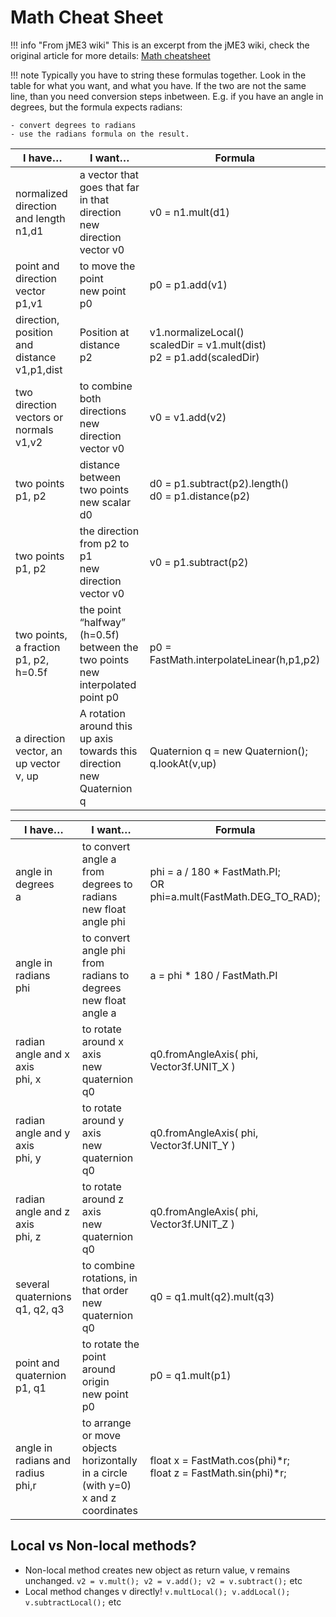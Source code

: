 # Math Cheat Sheet

!!! info "From jME3 wiki"
    This is an excerpt from the jME3 wiki, check the original article for more details: [Math cheatsheet](https://wiki.jmonkeyengine.org/docs/3.4/tutorials/concepts/math_cheet_sheet.html)

!!! note
    Typically you have to string these formulas together. Look in the table for what you want, and what you have. 
    If the two are not the same line, than you need conversion steps inbetween. 
    E.g. if you have an angle in degrees, but the formula expects radians: 

    - convert degrees to radians
    - use the radians formula on the result.




| I have… | I want… | Formula |
| --- | --- | --- |
| normalized direction and length<br> n1,d1 | a vector that goes that far in that direction<br> new direction vector v0 | v0 = n1.mult(d1) |
| point and direction vector<br> p1,v1 | to move the point<br> new point p0 | p0 = p1.add(v1) |
| direction, position and distance<br> v1,p1,dist | Position at distance<br> p2 | v1.normalizeLocal()<br> scaledDir = v1.mult(dist)<br> p2 = p1.add(scaledDir) |
| two direction vectors or normals<br> v1,v2 | to combine both directions<br> new direction vector v0 | v0 = v1.add(v2) |
| two points<br> p1, p2 | distance between two points<br> new scalar d0 | d0 = p1.subtract(p2).length()<br> d0 = p1.distance(p2) |
| two points<br> p1, p2 | the direction from p2 to p1<br> new direction vector v0 | v0 = p1.subtract(p2) |
| two points, a fraction<br> p1, p2, h=0.5f | the point <q>halfway</q> (h=0.5f) between the two points<br> new interpolated point p0 | p0 = FastMath.interpolateLinear(h,p1,p2) |
| a direction vector, an up vector<br> v, up | A rotation around this up axis towards this direction<br> new Quaternion q | Quaternion q = new Quaternion();<br> q.lookAt(v,up) |


| I have… | I want… | Formula |
| --- | --- | --- |
| angle in degrees<br> a | to convert angle a from degrees to radians<br> new float angle phi | phi = a / 180 * FastMath.PI;<br> OR<br> phi=a.mult(FastMath.DEG_TO_RAD); |
| angle in radians<br> phi | to convert angle phi from radians to degrees<br> new float angle a | a = phi * 180 / FastMath.PI |
| radian angle and x axis<br> phi, x | to rotate around x axis<br> new quaternion q0 | q0.fromAngleAxis( phi, Vector3f.UNIT_X ) |
| radian angle and y axis<br> phi, y | to rotate around y axis<br> new quaternion q0 | q0.fromAngleAxis( phi, Vector3f.UNIT_Y ) |
| radian angle and z axis<br> phi, z | to rotate around z axis<br> new quaternion q0 | q0.fromAngleAxis( phi, Vector3f.UNIT_Z ) |
| several quaternions<br> q1, q2, q3 | to combine rotations, in that order<br> new quaternion q0 | q0 = q1.mult(q2).mult(q3) |
| point and quaternion<br> p1, q1 | to rotate the point around origin<br> new point p0 | p0 = q1.mult(p1) |
| angle in radians and radius<br> phi,r | to arrange or move objects horizontally in a circle (with y=0)<br> x and z coordinates | float x = FastMath.cos(phi)*r;<br> float z = FastMath.sin(phi)*r; |

## Local vs Non-local methods?

- Non-local method creates new object as return value, v remains unchanged. `v2 = v.mult(); v2 = v.add(); v2 = v.subtract();` etc
- Local method changes v directly! `v.multLocal(); v.addLocal(); v.subtractLocal();` etc
